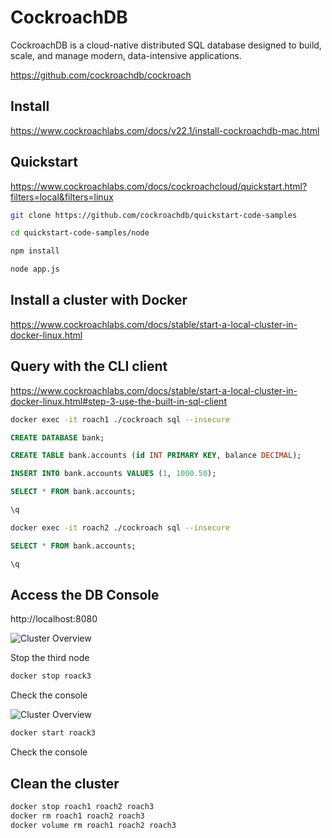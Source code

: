 # CockroachDB

CockroachDB is a cloud-native distributed SQL database designed to build, scale, and manage modern, data-intensive applications.

https://github.com/cockroachdb/cockroach

## Install

https://www.cockroachlabs.com/docs/v22.1/install-cockroachdb-mac.html

## Quickstart

https://www.cockroachlabs.com/docs/cockroachcloud/quickstart.html?filters=local&filters=linux

```bash
git clone https://github.com/cockroachdb/quickstart-code-samples

cd quickstart-code-samples/node

npm install

node app.js

```

## Install a cluster with Docker

https://www.cockroachlabs.com/docs/stable/start-a-local-cluster-in-docker-linux.html

## Query with the CLI client

https://www.cockroachlabs.com/docs/stable/start-a-local-cluster-in-docker-linux.html#step-3-use-the-built-in-sql-client

```bash
docker exec -it roach1 ./cockroach sql --insecure
```

```sql
CREATE DATABASE bank;

CREATE TABLE bank.accounts (id INT PRIMARY KEY, balance DECIMAL);

INSERT INTO bank.accounts VALUES (1, 1000.50);

SELECT * FROM bank.accounts;

\q
```

```bash
docker exec -it roach2 ./cockroach sql --insecure
```

```sql
SELECT * FROM bank.accounts;

\q
```

## Access the DB Console

 http://localhost:8080

![Cluster Overview](./coackrockdb_dbconsole_01.png)

Stop the third node

```bash
docker stop roack3
```

Check the console

![Cluster Overview](./coackrockdb_dbconsole_02.png)

```bash
docker start roack3
```

Check the console 

## Clean the cluster

```bash
docker stop roach1 roach2 roach3
docker rm roach1 roach2 roach3
docker volume rm roach1 roach2 roach3
```




